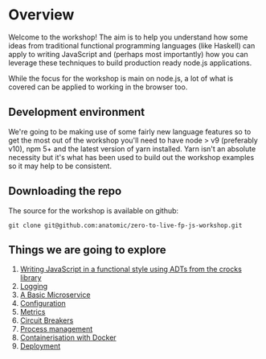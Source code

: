 # Overview

Welcome to the workshop! The aim is to help you understand how some ideas from traditional functional programming languages (like Haskell) can apply to writing JavaScript and (perhaps most importantly) how you can leverage these techniques to build production ready node.js applications.

While the focus for the workshop is main on node.js, a lot of what is covered can be applied to working in the browser too.

## Development environment

We're going to be making use of some fairly new language features so to get the most out of the workshop you'll need to have node > v9 (preferably v10), npm 5+ and the latest version of yarn installed. Yarn isn't an absolute necessity but it's what has been used to build out the workshop examples so it may help to be consistent.

## Downloading the repo

The source for the workshop is available on github:

`git clone git@github.com:anatomic/zero-to-live-fp-js-workshop.git`

## Things we are going to explore

1. [Writing JavaScript in a functional style using ADTs from the crocks library](../zero-to-live-fp-js-workshop/workshop/fp-js.md)
1. [Logging](../zero-to-live-fp-js-workshop/workshop/logging.md)
1. [A Basic Microservice](../zero-to-live-fp-js-workshop/workshop/design-patterns.md)
1. [Configuration](../zero-to-live-fp-js-workshop/workshop/configuration.md)
1. [Metrics](../zero-to-live-fp-js-workshop/workshop/metrics.md)
1. [Circuit Breakers](../zero-to-live-fp-js-workshop/workshop/circuit-breaker.md)
1. [Process management](../zero-to-live-fp-js-workshop/workshop/process-management.md)
1. [Containerisation with Docker](../zero-to-live-fp-js-workshop/workshop/docker.md)
1. [Deployment](../zero-to-live-fp-js-workshop/workshop/deployment.md)